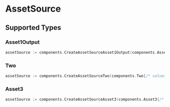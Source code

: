 # AssetSource


## Supported Types

### Asset1Output

```go
assetSource := components.CreateAssetSourceAsset1Output(components.Asset1Output{/* values here */})
```

### Two

```go
assetSource := components.CreateAssetSourceTwo(components.Two{/* values here */})
```

### Asset3

```go
assetSource := components.CreateAssetSourceAsset3(components.Asset3{/* values here */})
```

